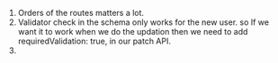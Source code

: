 1. Orders of the routes matters a lot.
2. Validator check in the schema only works for the new user. so If we want it to work when we do the updation then we need to add requiredValidation: true, in our patch API.
3. 